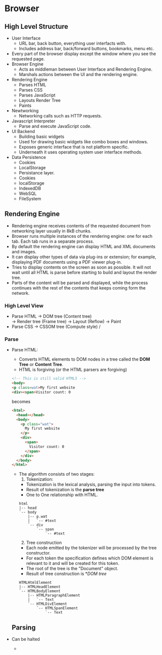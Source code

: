 # Browser

## High Level Structure
- User Interface
  - URL bar, back button, everything user interfacts with.
  - Includes address bar, back/forward buttons, bookmarks, menu etc.
 - Every part of the browser display except the window where you see the requested page.
- Browser Engine
  - Acts as middleman between User Interface and Rendering Engine.
  - Marshals actions between the UI and the rendering engine.
- Rendering Engine
  - Parses HTML
  - Parses CSS
  - Parses JavaScript
  - Layouts Render Tree
  - Paints
- Newtworking
  - Networking calls such as HTTP requests.
- Javascript Interpreter
  - Parse and execute JavaScript code.
- UI Backend
  - Building basic widgets
  - Used for drawing basic widgets like combo boxes and windows.
  - Exposes generic interface that is not platform specific.
  - Underneath it uses operating system user interface methods.
- Data Persistence
  - Cookies
  - LocalStorage
  - Persistance layer.
  - Cookies
  - localStorage
  - IndexedDB
  - WebSQL
  - FileSystem

## Rendering Engine
- Rendering engine receives contents of the requested document from networking layer usually in 8kB chunks.
- Browser runs multiple instances of the rendering engine: one for each tab. Each tab runs in a separate process.
- By default the rendering engine can display HTML and XML documents and images.
- It can display other types of data via plug-ins or extension; for example, displaying PDF documents using a PDF viewer plug-in.
- Tries to display contents on the screen as soon as possible. It will not wait until all HTML is parse before starting to build and layout the render tree.
- Parts of the content will be parsed and displayed, while the process continues with the rest of the contents that keeps coming form the network.

### High Level View
- Parse HTML -> DOM tree (Content tree)   \
                                           -> Render tree (Frame tree) -> Layout (Reflow) -> Paint
- Parse CSS -> CSSOM tree (Compute style) /

### Parse
- Parse HTML:
  - Converts HTML elements to DOM nodes in a tree called the **DOM Tree** or **Content Tree**.
  - HTML is forgiving (or the HTML parsers are forgiving)
  ```html
  <!-- This is still valid HTML5 -->
  <body>
  <p class=wat>My first website
  <div><span>Visitor count: 0
  ```
  becomes
  ```html
  <html>
    <head></head>
    <body>
      <p class="wat">
        My first website
      </p>
      <div>
        <span>
          Visitor count: 0
        </span>
      </div>
    </body>
  </html>
  ```
  - The algorithm consists of two stages: 
    1. Tokenization:
      - Tokenization is the lexical analysis, parsing the input into tokens.
      - Result of tokenization is the **parse tree**
      - One to One relationship with HTML.
      ```
      html
      |-- head
      `-- body
          |-- p.wat
          |   `-- #text
          `-- div
              `-- span
                  `-- #text
      ```
    2. Tree construction
      - Each node emitted by the tokenizer will be processed by the tree constructor.
      - For each token the specification defines which DOM element is relevant to it and will be created for this token.
      - The root of the tree is the "Document" object.
      - Result of tree construction is **DOM tree* 
      ```
      HTMLHtmlElement
      |-- HTMLHeadElement
      `-- HTMLBodyElement
          |-- HTMLParagraphElement
          |   `-- Text
          `-- HTMLDivElement
              `-- HTMLSpanElement
                  `-- Text
      ```


  ## Parsing

- Can be halted
  - <script>, <link> & <style>
  - Stops parsing and executes script because it can change the DOM.
  - Put your scripts at bottom of page, that way the browser can go through your page uninterrupted.
  - Use **defer**: Wait till browser is done parsing.
  - Use **async**: Browser will parse and execute script in new thread.
- Speculative parsing
- It's reentrant
  - It can be interrupted.
- Flow:
  - Tokenizer -> Tree construction (aka Parse Tree) -> DOM tree -> JS interacts with DOM tree (document.write) kicks off tokenizer again.

## CSSOM CSS Object Model
- CSS is parsed to create a CSSOM.
- Similar to DOM except with CSS.


## Parsing scripts and sytylesheets
- The model of the web is synchronous.
- Scripts are executed immediately when the parser reaches a <script> tag. 
- The parsing of the document halts until the script has been executed. 
- If the script is external then the resource must first be fetched from the network–this is also done synchronously, and parsing halts until the resource is fetched. 
- **"defer"** attribute to a script, in which case it will not halt document parsing and will execute after the document is parsed. 
- HTML5 adds an option to mark the script as **async** so it will be parsed and executed by a different thread.

## [Style sheets](https://www.html5rocks.com/en/tutorials/internals/howbrowserswork/#Style_sheets)
- Style sheets on the other hand have a different model. Conceptually it seems that since style sheets don't change the DOM tree, there is no reason to wait for them and stop the document parsing. There is an issue, though, of scripts asking for style information during the document parsing stage. If the style is not loaded and parsed yet, the script will get wrong answers and apparently this caused lots of problems. It seems to be an edge case but is quite common. Firefox blocks all scripts when there is a style sheet that is still being loaded and parsed. WebKit blocks scripts only when they try to access certain style properties that may be affected by unloaded style sheets.

## CSSOM CSS Object Model
- CSS is parsed to create a CSSOM.
- Similar to DOM except with CSS.



- Parse
  - Scripts block!
  - Use async and defer tags in the script.
  - Put your script blocks at the bottom of the page.
  - What Blocks Parsing?
    - DNS lookup
    - JavaScript parsring & compilation
    - JavaScript downloads
    - Synchronous XHRs
    - Event Handler Dispatch
    - Style readback - realtime calculation (width of element etc, offset width etc.)
  




### Render Tree
1. Render tree construction
   - Parse style data, both in external CSS files and in style elements.
   - Styling information together with visual instructions in the HTML will be used to create another tree, the **render tree**.
   - Render tree contains rectangles with visual attributes like color and dimensions.
   - Rectangles are in the right order to be displayed on the screen.
- Render
  - Result of all CSS calculations.
  - Font sizes, border sizes, padding sizes, margin sizes etc.

  - Responsible for displaying requested content.
  - Example: Requested conetent is HTML, rendering engine parses HTML and CSS, and displays the parsed content on the screen.




### Layout
1. Layout of the render tree
   - Gives each node the extact coordinates where it should appear on the screen.
- Layout
  - Uses DOM tree and CSS application.
  - CSS actual works bottom up with executed by browser. Browser looks at the rules on this element and the looks at each parent to see what other rules need to be applied.
  - This means the more specific you are the faster the browser can execute the rule. Meaning #some-id will execute faster.
  - Deep DOMS and lots of CSS rules/generic the CSS rule selector can slow the layout process. 




### Paint
3. Painting the render tree
   - Render tree is traversed and each node will be painted using the UI backend layer.
